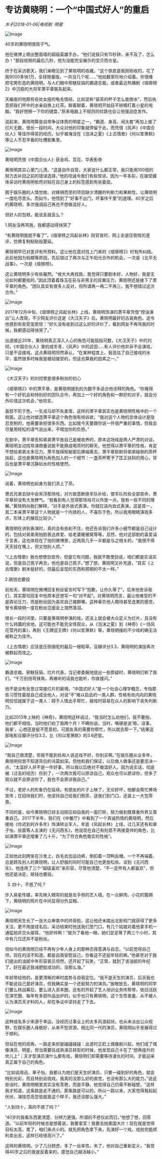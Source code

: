 # 专访黄晓明：一个“中国式好人”的重启

*木子|2018-01-06|电视剧 
                                                明星*

![Image](http://si1.go2yd.com/get-image/0Jjr6SfERA8)

40岁的黄晓明很孩子气。

他在微博上晒出整面墙的超级英雄手办，“他们说我只有15秒钟，来不及了，怎么办！”那段视频的最后几秒，他为没能完全展示的宝贝而仓皇。

终于在采访那天，我们亲眼见到了黄晓明的收藏。“这个铁皮是我刚刚收的，花了我9000多快1万，全球限量版，一共没几个呢……”他如数家珍地介绍着。你很难把宅男形态的黄晓明，与人们眼中邪魅狂狷的霸道总裁，或者最近热播剧《琅琊榜2》中沉稳的大将军萧平章联系起来。

天蝎座的他颇有些处女座的龟毛情结，比如坚称“装茶的杯子怎么能倒水”，然后执意把我们杯中的水亲自换上红茶。聊着聊着，黄晓明开始目不转睛盯着小星的电脑，“我好想擦一下你的键盘，”原来电脑上不规则的纹路也会让他强迫症发作。

说起来，黄晓明算是自带争议体质的明星之一，“霸道、身高、闹太套”再加上接了烂片无数，很长一段时间，大众对他的印象就停留于此，而凭借《风声》《中国合伙人》等佳作得奖的经历，似乎被淹没在《泡沫之夏》《上古情歌》《何以笙箫默》等让人不忍卒看的吐槽剧集里。

![Image](http://si1.go2yd.com/get-image/0Jjr6Pm9YRM)

黄晓明凭借《中国合伙人》获金鸡、百花、华表影帝

黄晓明其实心里门儿清。“这是自作自受，大家说什么都正常，我只能用100倍的努力去补回之前的错误选择，”他的坦诚令我们有些惊讶。因为一年多前，在接受媒体采访时黄晓明依然对贴在自己身上的标签感到有些委屈。

囿于娱乐圈的人情世故、对蜂拥而至的项目缺少清醒的判断力和果断性，让黄晓明一度吃尽苦头。而如今，他悟到了“好事不出门，坏事传千里”的道理。40岁之后的黄晓明，多次强调自己再也不想做滥好人。

但好人的包袱，能说丢就丢么？

1.网友没再骂我，我都感动得快哭了

“有黄晓明我就不看了”，《琅琊榜之风起长林》刚官宣时，网上全是压倒性的差评，仿佛复制粘贴般蔓延。

黄晓明早已对差评有所预料。这让他在面对找上门来的《琅琊榜2》时有所纠结。此前他因为档期等原因，先后错过了两次与正午阳光合作的机会，一次是《北平无战事》，一次是《琅琊榜》。

这让黄晓明多少有些赧然。“侯大大再找我，我觉得只要剧本好、人物好，我是无论如何都要拍的。”因此顶着着珠玉在前与非男主的双重压力，黄晓明还是接下了萧平章的角色。“团队其实有很多人反对，但所谓再一再二不再三，我不想错过这次合作。”

![Image](http://si1.go2yd.com/get-image/0Jjr6RGZq6q)

2017年12月中旬，《琅琊榜之风起长林》上线，黄晓明饰演的萧平章凭借“控油演出”让人改观，不少网友评价这是《大汉天子》后，黄晓明最好的古装角色。这令他感到有些受宠若惊：“好久没有收到过这么好的评价了，看到网友不再骂我的时候，我都感动得快哭了。”

出道接近20年，黄晓明真正深入人心的角色可能屈指可数，《大汉天子》中的刘彻，《中国合伙人》里的成冬青，《风声》中的武田.....有人评价他并非不会演戏，只是不会接戏。这点黄晓明坦然承认，“在某种程度上，我高估了自己接戏的水平，虽然很多时候我是被动接受的，但这也算我的因素之一。”

![Image](http://si1.go2yd.com/get-image/0Jjr6GAIV3w)

《大汉天子》的刘彻曾是很多粉丝的初心

《琅琊榜2》中的萧平章，是黄晓明接到的为数不多适合他诠释的角色。“你难得有一个好机会和特别好的团队合作，再加上一个好的角色和一群好的对手，就会分外珍惜这次机会，”他坦言。

喜怒不形于色，一生戎马却不失柔情，这样的萧平章其实也是黄晓明性格中的一个侧面。这让他对塑造萧平章这个角色很有倾诉欲，“我对这个人物的总体设计是隐忍克制的，他需要承担很多东西。比如我今天要跟你说一件很严重的事情，但我会尽量用轻松的语气说出来，不增加你的负担。”

在剧中，萧平章告知弟弟萧平旌自己是被收养的，原本这场戏是两人严肃的对谈，黄晓明主动找导演商量说能不能换成喝茶时的聊天。他觉得以萧平章的性格，肯定不想给弟弟太多压力。萧平旌得知秘密后拂袖离去，萧平章默默将弟弟碰倒的茶杯扶起，这也是黄晓明为角色加入的一个细节：一盏茶杯寄予了匡正扶斜的用心，背后也是萧平章沉静如水的性格使然。

![Image](http://si1.go2yd.com/get-image/0Jjr6Od3e4G)

说着，黄晓明也起身为我们添上了茶。

萧氏兄弟去狱中会宋浮那场戏，对方故意断绝军队补给，使军队险些全部丧命，萧平章却没有大发脾气。“我看到有人觉得那场戏可以外放一点，我有一些不同的理解。”黄晓明向我们解释，“对手是外放式表演，你就应该内敛式表演，这是其一，其二本来萧平章这个人物就是一个内敛的人，不喜形于色，所以我用眼睛演戏多点，形体上的展现比较少。”

黄晓明在讲到表演时，真的会有些刹不住，他还告诉我们许多小细节都是自己设计的，包括对弟弟用拍脸表达疼爱、给老婆暖被窝等等。显然，他对这部剧的喜爱溢于言表，这也体现在了他的微博里，近两周几乎一半都是与之相关的，“我恨不得天天挂在嘴上，但又怕别人烦。”

“《上古情歌》我也想使劲宣传，但是它有问题，我就不敢使劲说，咱们都是实话实说，但是自己孩子再丑，他也是自己孩子。”想了想，黄晓明又补充道，“其实《上古情歌》剧本挺好的，但最后呈现的东西和预期的不太一样。”

2.赔钱也要投

前些天，黄晓明在微博回复粉丝留言时写下“抱歉，让你久等了”。后来他告诉我们，其实那句回复中他原本还想写一句“对不起”。对黄晓明而言，最让他难受的不是舆论压力，而是粉丝因为喜欢自己被群嘲，这种辜负他人期待甚至连累的感觉，曾令黄晓明一度在粉丝见面会上潸然落泪。

很长一段时间里，只要是黄晓明参演的戏，还没上就会被大众定义为烂片，且没有什么转圜的余地。这可能也不能完全怪观众，从《泡沫之夏》到《神奇》《一场风花雪月的事》，再到《王牌逗王牌》《何以笙箫默》等，黄晓明接的不少戏的确无法被称之为佳作。

《上古情歌》应该是压倒骆驼的最后一根稻草，豆瓣评分3.3，黄晓明的演技再次被群起而攻之。

![Image](http://si1.go2yd.com/get-image/0Jjr6N6R2v2)

霸道总裁、邪魅狂狷、烂片代表，当记者委婉地提出一些质疑时，黄晓明打断了我们，“千万别拐弯抹角，再难听的话我也能听，你直接问。”

他不是没有反思过常接烂片的窘境。“中国式好人”是一个社会心理学概念，专指那些习惯性委屈自己成全他人，对说“不”难以启齿的一类人群，性格有些内向的黄晓明恰恰就属于这一类人：碍于人情出手帮忙，接戏时容易在众人的影响下丧失判断力。

比如2013年上映的《神奇》，黄晓明这样说过，“我当时怎么劝他们，我不要拍，他们都不相信。当时他们劝了我两个月！不瞒你说，当时，嘴硬是说‘嗯，没事，我来’，心想还是挺不愿意的，可朋友真的需要你帮忙，所以就去帮一下。”结果这部电影豆瓣评分仅3.2，比《何以笙箫默》的3.6还低。

![Image](http://si1.go2yd.com/get-image/0Jjr6LdI86i)

“我自己很清楚，但我不能到处和人说这戏不好，你别买啊。”在娱乐圈从业多年，黄晓明何尝不知道背后的讳莫如深。但他和我们保证，以后做人做事还是要坚决一点，“太滥好人并不是一件好事，所以我以后绝对不做滥好人。因为说实话，彻底被（过去的经历）伤到了，一次两次我可以原谅自己，观众也可以原谅你，但多了观众就不会原谅你了，我也不会原谅我自己。”

不过，老好人的形象仍在延续。有朋友的片子上映了，无论好坏，他都会帮忙捧场宣传；在招待我们时，他坚持自己给我们倒茶、送我们到门口，还装上一大包零食。

不同的是，如今黄晓明已经主动把压抑自我的一面打碎，努力做到既尊重外界又尊重自己。2017下半年，我们在《中餐厅》中看到了一个真诚热情的黄晓明，然后接拍《你迟到的许多年》饰演转业军人，年底《风起长林》上线，过几天还有和章子怡、张震等人主演的《无问西东》，他说现在自己有刻意不再接耍帅的角色，比如演萧平章还增重了几十斤，“为了符合角色敦实的性格”。

![Image](http://si1.go2yd.com/get-image/0Jjr6KAM304)

正如他此刻跨坐在沙发上，白毛衣加运动裤，倒扣着一顶鸭舌帽。一个不再端着、总是顾及别人的黄晓明，让人舒服的同时可能自己也更放松些。谈到《无问西东》，他连用了三个“超级喜欢”来形容，尽管他清楚，“不一定所有人都喜欢”，但他还是决定，赔钱也要投。

3. 四十，不惑了吗？

步入易星传媒，率先映入眼帘的就是左手侧的艺人墙。在一众鲜肉、小花的簇拥下，黄晓明的照片在中间显得分外显眼。

![Image](http://si1.go2yd.com/get-image/0Jjr6J3cRGK)

黄晓明天生长了一张大众审美中的帅哥脸，这让他还未踏出北影校门就获得了更多关注，更不用提成名后。采访结束时他送我们至门口，有几个姑娘对着他拿手机一通猛拍并交头接耳，“他好帅啊！”就为了看他一眼，她们足足等了两三个小时，其中有几位还并不是粉丝。

但如今的黄晓明已经不再有少年人身上的那种志得意满与自恋。“以前觉得自己帅，现在的话不知道。都是自我安慰自己，你看这不还挺年轻的嘛。”他甚至对于我们提出的油腻中年形容表示坦然，还开起了玩笑，“正常，就到了该油腻的年纪了。好在最近我减肥挺成功的，没那么油。”

年龄带给他的，是更清晰的审时度势与自我定位。“我不是天生的演员，后天我也不能说自己是好演员，但我确实是一个还挺努力的演员。”放眼放去，黄晓明的同学们要么转战幕后，要么进入资本圈，还有的开起了艺人培训业务传帮带，依旧活跃在演艺圈、每年有多部作品出炉的，似乎也只有黄晓明，这个生性害羞、从不被人认为演员天才料的人，却在争议中坚持走了下去。

![Image](http://si1.go2yd.com/get-image/0Jjr6HTBrlo)

这种成名多少来源于幸运，没经历过事业上的太多风浪起伏，也从未淡出公众视野，在娱乐圈人缘极好，从来不愁资源。相比同一代的演员，黄晓明似乎发展得过于顺利。

但站在他的视角，一路走来却是磕磕碰碰：出道时正赶上偶像剧兴起，他们成了偶像演员、明星，但当需要往成熟演员转型的时候，他发现自己卡在了“想再提升的坎儿上”；天才型演员演什么都有戏，黄晓明们却需要等待漫长的时间，才能迎来真正属于自己的角色。

“比如说周迅、章子怡，我都认为她们是天生好演员，只要一碰到好的角色，就会特别光彩，而且特别会挑戏，我真的没那么好的直觉，也没有那么大的能力。”说这些话时，黄晓明眼里其实没有羡艳，而是平静。他觉得自己仍需不断碰壁，“这样我才知道，这条路是走不通的，那条路是可以的。所以一路以来，大家觉得我起起伏伏，演技忽高忽低就是这个样子，我还没那么强大。”

“人到四十，真的不惑了吗？”

“40岁的我看东西更清楚、分辨力更强，所谓的不惑仅此而已，”他想了想，回答道。“以前年轻的时候总是想着说，我要拿奖！我要去拍美国大片！现在就是觉得目标太高，累了，咱们来点小的。就先把角色拿下来，先演好一个戏，戏拍完能顺利卖出去，这样已经很高兴了。”

这样的黄晓明，少了几分顾虑，多了一丝率性。末了，他对自己重新定义，“我觉得40岁之后的我是反着来的，感觉自己越活越小。”

